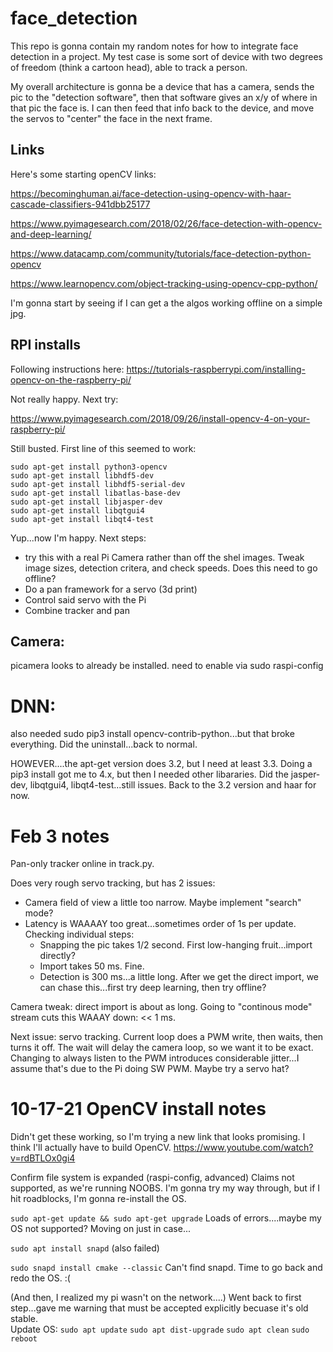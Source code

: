 # face_detection
This repo is gonna contain my random notes for how to integrate face detection in a project.  My test case is some sort of device with two degrees of freedom (think a cartoon head), able to track a person.

My overall architecture is gonna be a device that has a camera, sends the pic to the "detection software", then that software gives an x/y of where in that pic the face is.  I can then feed that info back to the device, and move the servos to "center" the face in the next frame.

## Links
Here's some starting openCV links:

https://becominghuman.ai/face-detection-using-opencv-with-haar-cascade-classifiers-941dbb25177

https://www.pyimagesearch.com/2018/02/26/face-detection-with-opencv-and-deep-learning/

https://www.datacamp.com/community/tutorials/face-detection-python-opencv

https://www.learnopencv.com/object-tracking-using-opencv-cpp-python/

I'm gonna start by seeing if I can get a the algos working offline on a simple jpg.

## RPI installs
Following instructions here:
https://tutorials-raspberrypi.com/installing-opencv-on-the-raspberry-pi/

Not really happy.  Next try:

https://www.pyimagesearch.com/2018/09/26/install-opencv-4-on-your-raspberry-pi/

Still busted.  First line of this seemed to work:
```
sudo apt-get install python3-opencv
sudo apt-get install libhdf5-dev
sudo apt-get install libhdf5-serial-dev
sudo apt-get install libatlas-base-dev
sudo apt-get install libjasper-dev 
sudo apt-get install libqtgui4 
sudo apt-get install libqt4-test
```
Yup...now I'm happy.  Next steps:
* try this with a real Pi Camera rather than off the shel images.  Tweak image sizes, detection critera, and check speeds.  Does this need to go offline?
* Do a pan framework for a servo (3d print)
* Control said servo with the Pi
* Combine tracker and pan

## Camera:
picamera looks to already be installed.
need to enable via sudo raspi-config

# DNN:
also needed sudo pip3 install opencv-contrib-python...but that broke everything.
Did the uninstall...back to normal.

HOWEVER....the apt-get version does 3.2, but I need at least 3.3.  Doing a pip3 install got me to 4.x, but then I needed other libararies.  Did the jasper-dev, libqtgui4, libqt4-test...still issues.  Back to the 3.2 version and haar for now.

# Feb 3 notes
Pan-only tracker online in track.py.

Does very rough servo tracking, but has 2 issues:
* Camera field of view a little too narrow.  Maybe implement "search" mode?
* Latency is WAAAAY too great...sometimes order of 1s per update.  Checking individual steps:
  * Snapping the pic takes 1/2 second.  First low-hanging fruit...import directly?
  * Import takes 50 ms.  Fine.
  * Detection is 300 ms...a little long.  After we get the direct import, we can chase this...first try deep learning, then try offline?

Camera tweak:  direct import is about as long.  Going to "continous mode" stream cuts this WAAAY down:  << 1 ms.

Next issue: servo tracking.  Current loop does a PWM write, then waits, then turns it off.  The wait will delay the camera loop, so we want it to be exact.  Changing to always listen to the PWM introduces considerable jitter...I assume that's due to the Pi doing SW PWM.  Maybe try a servo hat?

# 10-17-21 OpenCV install notes
Didn't get these working, so I'm trying a new link that looks promising.  I think I'll actually have to build OpenCV.
https://www.youtube.com/watch?v=rdBTLOx0gi4

Confirm file system  is expanded  (raspi-config, advanced)
Claims not supported, as we're running NOOBS.  I'm gonna try my way through, but if I hit roadblocks, I'm gonna re-install the OS.

`sudo apt-get update && sudo apt-get upgrade`
Loads of errors....maybe my OS not supported?  Moving on just in case...

`sudo apt install snapd`
(also failed)

`sudo snapd install cmake --classic`
Can't find snapd.  Time to go back and redo the OS.  :(

(And then, I realized my pi wasn't on the network....)
Went back to first step...gave me warning that must be accepted explicitly becuase it's old stable.  
Update OS:
`sudo apt update`
`sudo apt dist-upgrade`
`sudo apt clean`
`sudo reboot`


